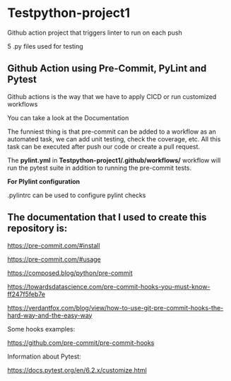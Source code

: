# Testpython-project1

Github action project that triggers linter to run on each push

5 .py files used for testing

## Github Action using Pre-Commit, PyLint and Pytest

Github actions is the way that we have to apply CICD or run customized workflows

You can take a look at the Documentation

The funniest thing is that pre-commit can be added to a workflow as an automated task, we can add unit testing, check the coverage, etc. All this task can be executed after push our code or create a pull request.

The **pylint.yml** in **Testpython-project1/.github/workflows/** workflow will run the pytest suite in addition to running the pre-commit tests.

**For Plylint configuration**

.pylintrc can be used to configure pylint checks

## The documentation that I used to create this repository is:

https://pre-commit.com/#install

https://pre-commit.com/#usage

https://composed.blog/python/pre-commit

https://towardsdatascience.com/pre-commit-hooks-you-must-know-ff247f5feb7e

https://verdantfox.com/blog/view/how-to-use-git-pre-commit-hooks-the-hard-way-and-the-easy-way

Some hooks examples:

https://github.com/pre-commit/pre-commit-hooks

Information about Pytest:

https://docs.pytest.org/en/6.2.x/customize.html
